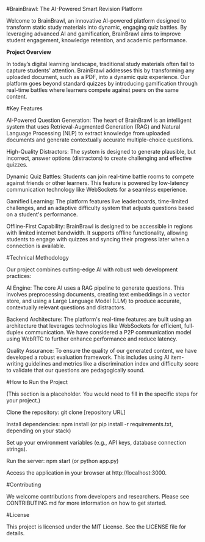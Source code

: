 #BrainBrawl: The AI-Powered Smart Revision Platform

Welcome to BrainBrawl, an innovative AI-powered platform designed to transform static study materials into dynamic, engaging quiz battles. By leveraging advanced AI and gamification, BrainBrawl aims to improve student engagement, knowledge retention, and academic performance.

**Project Overview**

In today’s digital learning landscape, traditional study materials often fail to capture students' attention. BrainBrawl addresses this by transforming any uploaded document, such as a PDF, into a dynamic quiz experience. Our platform goes beyond standard quizzes by introducing gamification through real-time battles where learners compete against peers on the same content.

#Key Features

AI-Powered Question Generation: The heart of BrainBrawl is an intelligent system that uses Retrieval-Augmented Generation (RAG) and Natural Language Processing (NLP) to extract knowledge from uploaded documents and generate contextually accurate multiple-choice questions.

High-Quality Distractors: The system is designed to generate plausible, but incorrect, answer options (distractors) to create challenging and effective quizzes.

Dynamic Quiz Battles: Students can join real-time battle rooms to compete against friends or other learners. This feature is powered by low-latency communication technology like WebSockets for a seamless experience.

Gamified Learning: The platform features live leaderboards, time-limited challenges, and an adaptive difficulty system that adjusts questions based on a student's performance.

Offline-First Capability: BrainBrawl is designed to be accessible in regions with limited internet bandwidth. It supports offline functionality, allowing students to engage with quizzes and syncing their progress later when a connection is available.

#Technical Methodology

Our project combines cutting-edge AI with robust web development practices:

AI Engine: The core AI uses a RAG pipeline to generate questions. This involves preprocessing documents, creating text embeddings in a vector store, and using a Large Language Model (LLM) to produce accurate, contextually relevant questions and distractors.

Backend Architecture: The platform's real-time features are built using an architecture that leverages technologies like WebSockets for efficient, full-duplex communication. We have considered a P2P communication model using WebRTC to further enhance performance and reduce latency.

Quality Assurance: To ensure the quality of our generated content, we have developed a robust evaluation framework. This includes using AI item-writing guidelines and metrics like a discrimination index and difficulty score to validate that our questions are pedagogically sound.

#How to Run the Project

(This section is a placeholder. You would need to fill in the specific steps for your project.)

Clone the repository: git clone [repository URL]

Install dependencies: npm install (or pip install -r requirements.txt, depending on your stack)

Set up your environment variables (e.g., API keys, database connection strings).

Run the server: npm start (or python app.py)

Access the application in your browser at http://localhost:3000.

#Contributing

We welcome contributions from developers and researchers. Please see CONTRIBUTING.md for more information on how to get started.

#License

This project is licensed under the MIT License. See the LICENSE file for details.
